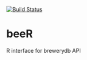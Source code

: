 [![Build Status](https://travis-ci.org/warlicks/beeR.svg?branch=master)](https://travis-ci.org/warlicks/beeR)
# beeR
R interface for brewerydb API
